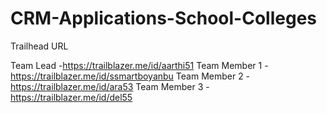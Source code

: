 # CRM-Applications-School-Colleges

Trailhead URL

Team Lead -https://trailblazer.me/id/aarthi51
Team Member 1 -https://trailblazer.me/id/ssmartboyanbu
Team Member 2 -https://trailblazer.me/id/ara53
Team Member 3 -https://trailblazer.me/id/del55 
